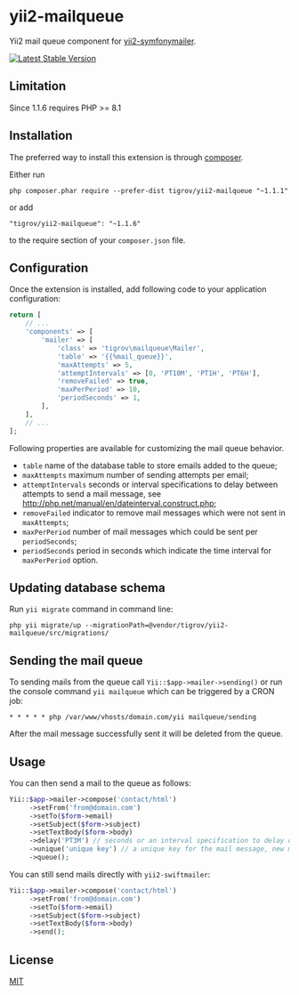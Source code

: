 yii2-mailqueue
==============

Yii2 mail queue component for [yii2-symfonymailer](https://www.yiiframework.com/extension/yiisoft/yii2-symfonymailer).

[![Latest Stable Version](https://poser.pugx.org/Tigrov/yii2-mailqueue/v/stable)](https://packagist.org/packages/Tigrov/yii2-mailqueue)

Limitation
------------

Since 1.1.6 requires PHP >= 8.1

Installation
------------

The preferred way to install this extension is through [composer](http://getcomposer.org/download/).

Either run

```
php composer.phar require --prefer-dist tigrov/yii2-mailqueue "~1.1.1"
```

or add

```
"tigrov/yii2-mailqueue": "~1.1.6"
```

to the require section of your `composer.json` file.

 
Configuration
-------------
Once the extension is installed, add following code to your application configuration:

```php
return [
    // ...
    'components' => [
        'mailer' => [
            'class' => 'tigrov\mailqueue\Mailer',
            'table' => '{{%mail_queue}}',
            'maxAttempts' => 5,
            'attemptIntervals' => [0, 'PT10M', 'PT1H', 'PT6H'],
            'removeFailed' => true,
            'maxPerPeriod' => 10,
            'periodSeconds' => 1,
        ],
    ],
    // ...
];
```

Following properties are available for customizing the mail queue behavior.

* `table` name of the database table to store emails added to the queue;
* `maxAttempts` maximum number of sending attempts per email;
* `attemptIntervals` seconds or interval specifications to delay between attempts to send a mail message, see http://php.net/manual/en/dateinterval.construct.php;
* `removeFailed` indicator to remove mail messages which were not sent in `maxAttempts`;
* `maxPerPeriod` number of mail messages which could be sent per `periodSeconds`;
* `periodSeconds` period in seconds which indicate the time interval for `maxPerPeriod` option.


Updating database schema
------------------------

Run `yii migrate` command in command line:

```
php yii migrate/up --migrationPath=@vendor/tigrov/yii2-mailqueue/src/migrations/
```

Sending the mail queue
-------------------------

To sending mails from the queue call `Yii::$app->mailer->sending()` or run the console command `yii mailqueue` which can be triggered by a CRON job:

```
* * * * * php /var/www/vhosts/domain.com/yii mailqueue/sending
```

After the mail message successfully sent it will be deleted from the queue.

Usage
-----

You can then send a mail to the queue as follows:

```php
Yii::$app->mailer->compose('contact/html')
     ->setFrom('from@domain.com')
     ->setTo($form->email)
     ->setSubject($form->subject)
     ->setTextBody($form->body)
     ->delay('PT3M') // seconds or an interval specification to delay of sending the mail message, see http://php.net/manual/en/dateinterval.construct.php
     ->unique('unique key') // a unique key for the mail message, new message with the same key will replace the old one
     ->queue();
```

You can still send mails directly with `yii2-swiftmailer`:

```php
Yii::$app->mailer->compose('contact/html')
     ->setFrom('from@domain.com')
     ->setTo($form->email)
     ->setSubject($form->subject)
     ->setTextBody($form->body)
     ->send();
```

License
-------

[MIT](LICENSE)
